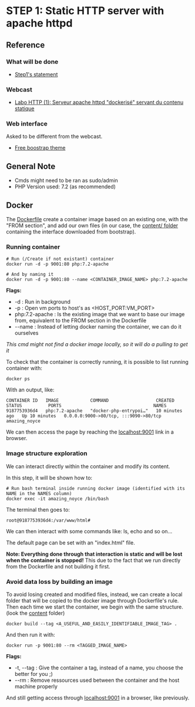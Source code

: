 
# STEP 1: Static HTTP server with apache httpd

## Reference

### What will be done

* [Step1's statement](https://github.com/IEscher/DAI-2022-HTTP-Infra/blob/main/Lab5-Statements.md#step-1-static-http-server-with-apache-httpd)

### Webcast

* [Labo HTTP (1): Serveur apache httpd "dockerisé" servant du contenu statique](https://www.youtube.com/watch?v=XFO4OmcfI3U)

### Web interface 

Asked to be different from the webcast.

* [Free boostrap theme](https://startbootstrap.com/theme/creative)

## General Note

- Cmds might need to be ran as sudo/admin
- PHP Version used: 7.2 (as recommended)

## Docker

The [Dockerfile](docker-images/static/Dockerfile) create a container image based on an existing one, with the "FROM section", and add our own files (in our case, the [content/ folder](docker-images/static/content) containing the interface downloaded from bootstrap).

### Running container

```shell
# Run (/Create if not existant) container
docker run -d -p 9001:80 php:7.2-apache

# And by naming it
docker run -d -p 9001:80 --name <CONTAINER_IMAGE_NAME> php:7.2-apache
```

**Flags:**

- -d : Run in background
- -p : Open vm ports to host's as \<HOST_PORT:VM_PORT\>
- php:7.2-apache : Is the existing image that we want to base our image from, equivalent to the FROM section in the Dockerfile
- --name : Instead of letting docker naming the container, we can do it ourselves

*This cmd might not find a docker image locally, so it will do a pulling to get it*

To check that the container is correctly running, it is possible to list running container with:

```shell
docker ps
```

With an output, like:

```text
CONTAINER ID   IMAGE            COMMAND                  CREATED          STATUS          PORTS                                   NAMES
9187753936d4   php:7.2-apache   "docker-php-entrypoi…"   10 minutes ago   Up 10 minutes   0.0.0.0:9000->80/tcp, :::9090->80/tcp   amazing_noyce
```

We can then access the page by reaching the [localhost:9001](http://localhost:9001) link in a browser.

### Image structure exploration

We can interact directly within the container and modify its content.

In this step, it will be shown how to:

```shell
# Run bash terminal inside running docker image (identified with its NAME in the NAMES column)
docker exec -it amazing_noyce /bin/bash
```

The terminal then goes to:

```text
root@9187753936d4:/var/www/html#
```

We can then interact with some commands like: ls, echo and so on...

The default page can be set with an "index.html" file.

**Note: Everything done through that interaction is static and will be lost when the container is stopped!** This due to the fact that we run directly from the Dockerfile and not building it first.

### Avoid data loss by building an image

To avoid losing created and modified files, instead, we can create a local folder that will be copied to the docker image through Dockerfile's rule. Then each time we start the container, we begin with the same structure. (look the [content](content/) folder)

```shell
docker build --tag <A_USEFUL_AND_EASILY_IDENTIFIABLE_IMAGE_TAG> .
```

And then run it with:

```shell
docker run -p 9001:80 --rm <TAGGED_IMAGE_NAME>
```

**Flags:**

- -t, --tag : Give  the container a tag, instead of a name, you choose the better for you ;)
- --rm : Remove ressources used between the container and the host machine properly

And still getting access through [localhost:9001](http://localhost:9001) in a browser, like previously.

